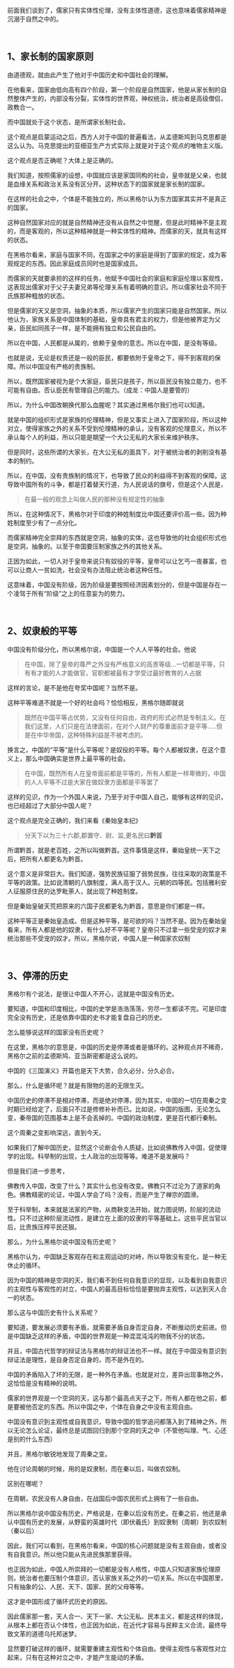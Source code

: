 <p data-pid="w45EhmEY">前面我们谈到了，儒家只有实体性伦理，没有主体性道德，这也意味着儒家精神是沉溺于自然之中的。</p><p><br></p><h2>1、家长制的国家原则</h2><p data-pid="0B61qw5c">由道德观，就由此产生了他对于中国历史和中国社会的理解。</p><p data-pid="6lostYVC">在他看来，国家由低向高有四个阶段，第一个阶段是自然国家，他是从家长制的自然整体产生的，内部没有分裂，实体性的世界观，神权统治，统治者是高级僧侣，政教合一。</p><p data-pid="FXonT9dl">而中国就处于这个状态，是所谓家长制社会。</p><p data-pid="AAIGZUvF">这个观点是启蒙运动之后，西方人对于中国的普遍看法，从孟德斯鸠到马克思都是这么认为。马克思提出的亚细亚生产方式实际上就是对于这个观点的唯物主义版。</p><p data-pid="cTATnJlJ">这个观点是否正确呢？大体上是正确的。</p><p data-pid="PIV4BGqv">我们知道，按照儒家的设想，中国就应该是家国同构的社会，皇帝就是父亲，也就是血缘关系和政治关系没有区分开。这种状态下的国家就是家长制的国家。</p><p data-pid="kTwqZ9sc">在这样的社会之中，个体是不能独立的，所以黑格尔认为东方国家其实并不是真正的国家。</p><p data-pid="mx6h1gTw">这种自然国家对应的就是自然精神还没有从自然之中觉醒，但是此时精神不是主观的，而是客观的，所以这种精神就是一种实体性的精神。而儒家的天，就具有这样的状态。</p><p data-pid="6p_wo-RR">在黑格尔看来，家庭与国家不同，在国家之中的家庭是得到了国家的规定，成为客观规定的东西。因此家庭成员同时也是国家成员。</p><p data-pid="Sy7m3lPz">而儒家的天就要承担的这样的任务，他赋予中国社会的家庭和家庭伦理以客观性，这表现出儒家对于父子夫妻兄弟等伦理关系有着明确的意识。所以儒家社会不同于氏族那种粗放的状态。</p><p data-pid="lKxFDuZr">但是儒家的天又是空洞，抽象的本质，所以儒家产生的国家只能是自然国家。所以他认为，家族关系是中国体制的基础，皇帝具有君主的权力，但是他被界定为父亲，臣民如同孩子一样，是不能拥有独立和公民自由的。</p><p data-pid="iiS9PCzZ">所以在中国，人民都是从属的，依赖于皇帝的意志。所以在中国，是没有等级。</p><p data-pid="g7tVXhd8">也就是说，无论是权贵还是一般的臣民，都要依附于皇帝之下，得不到客观的保障。所以中国没有严格的贵族制。</p><p data-pid="n-oWO-6X">所以，既然国家被视为是个大家庭，臣民只是孩子，所以臣民没有独立能力，也不可能有自由。否认臣民有管理自己的能力。（成龙：中国人是要管的）</p><p data-pid="tVz1AYUt">所以，为什么中国改朝换代那么血腥呢？其实通过黑格尔我们也可以知道。</p><p data-pid="09KJlRpK">就是中国的组织形式是家族的伦理精神，但是又事实上进入了国家阶段，所以这种对立，使得家族之外的关系不受到伦理精神的承认，没有客观的伦理意义，所以不承认每个人的利益，所以只能是期望一个大公无私的大家长来维护秩序。</p><p data-pid="tWs7AKBy">但是同时，这些所谓的大家长，在大公无私的面具下，对于被统治者的剥削没有基本的制约。</p><p data-pid="fKPKA8Ef">所以，在中国，没有贵族制的情况下，也导致了民众的利益得不到客观的保障。这导致中国所有的斗争，都是打着替天行道，为人民说话的旗号，但是这个人民是，</p><blockquote data-pid="ubwvkHAB">在最一般的观念上叫做人民的那种没有规定性的抽象</blockquote><p data-pid="BF3Phlaq">所以，在这种情况下，黑格尔对于印度的种姓制度比中国还要评价高一些。因为种姓制度至少有了一点分化。</p><p data-pid="ubeBHXAH">而儒家精神完全崇拜的东西就是空洞，抽象的实体，这也导致他的社会组织形式也是空洞，抽象的。以至于帝国要压制家族之外的其他关系。</p><p data-pid="IP9cCVON">正因为如此，一切人对于皇帝来说只有奴役的平等，皇帝可以让乞丐一夜暴富，也可以让商人一贫如洗，社会没有办法阻止统治者这种任性。</p><p data-pid="6YMJ8-3z">这意味着，中国没有阶级，因为阶级是要按照经济因素划分的，但是中国是存在一个凌驾于所有“阶级”之上的任意妄为的势力。</p><p><br></p><h2>2、奴隶般的平等</h2><p data-pid="O9UX9xCd">中国没有阶级分化，所以黑格尔说，中国是一个人人平等的社会。他说</p><blockquote data-pid="VoAlB_jc">在中国，除了皇帝的尊严之外没有严格意义的高贵等级...一切都是平等，只有有才能的人才能做官，官职都被最有才学受过最好教育的人占据</blockquote><p data-pid="djFhAVH6">这样的言论，是不是他在夸奖中国呢？当然不是。</p><p data-pid="sVRfA9jB">这种平等难道不就是一个好的社会吗？恰恰相反，黑格尔随即就说</p><blockquote data-pid="-VMq1AjA">既然在中国平等占优势，又没有任何自由，政府的形式必然是专制主义。在我们这里，人们只是在法律面前，在对个人财产的尊重面前才是平等.....但是在中华帝国，这种特殊利益是不被考虑的。</blockquote><p data-pid="SPpvtXLD">换言之，中国的“平等”是什么平等呢？是奴役的平等。每个人都被奴隶，在这个意义上，那么中国确实是世界上最平等的社会。</p><blockquote data-pid="9-ASLMsG">在中国，既然所有人在皇帝面前都是平等的，所有人都是一样卑微的，中国的人人平等不过是大家在做奴隶方面都是平等罢了</blockquote><p data-pid="gx21D6Bn">这样的见识，作为一个外国人来说，乃至于对于中国人自己，能够有这样的见识，也已经超过了大部分中国人呢？</p><p data-pid="zmnthz8w">这个观点是完全正确的，我们来看《秦始皇本纪》</p><blockquote data-pid="PsfTlJuN">分天下以为三十六郡,郡置守、尉、监,更名民曰<b>黔首</b></blockquote><p data-pid="F6KdKmra">所谓黔首，就是老百姓，之所以叫做黔首。这件事情是这样，秦始皇统一天下之后，把所有人都更名为黔首。</p><p data-pid="FSwCYau5">这个意义是非常巨大。我们知道，强势民族征服了弱势民族，往往采取的政策是不平等的政策。比如说清朝的八旗制度，满人高于汉人。元朝的四等民。包括雅利安人征服原住民的达罗毗荼人，就出现了种姓制度。</p><p data-pid="qye9Uo3x">但是秦始皇破天荒把原来的六国子民都更名为黔首，意思是你们都是一样。</p><p data-pid="AuNOxwaP">这种平等正是秦始皇造成。但是这种平等，是可欲的吗？当然不是。因为在秦始皇看来，所有人都是他的奴隶，有什么好不平等呢？皇帝只不过拿一些受宠的奴才来统治那些不受宠的奴才。所以，黑格尔说，中国人是一种国家农奴制</p><p><br></p><h2>3、停滞的历史</h2><p data-pid="jFmWGof-">黑格尔有个说法，是很让中国人不开心，这就是中国没有历史。</p><p data-pid="qsjkbSYO">要知道，中国和印度相比，中国的史学是浩浩荡荡，穷尽一生都读不完。可是印度完全没有历史，还是依靠中国的史书才能复盘自己的历史。</p><p data-pid="gW1nty9K">怎么能够说这样的国家没有历史呢？</p><p data-pid="uu4yoNkZ">在这里，黑格尔的意思是，中国的历史是停滞或者是循环的。这种观点并不稀奇，黑格尔之前的孟德斯鸠、亚当斯密都是这么说的。</p><p data-pid="mY_fjes5">中国的《三国演义》开篇也是天下大势，合久必分，分久必合。</p><p data-pid="naUV5W0e">那么，什么是循环呢？就是有限物的恶的无限生灭。</p><p data-pid="cH2oEzwx">中国历史的停滞不是相对停滞，而是绝对停滞，因为其实，中国的一切在周秦之变时期已经给定了，后面只不过是修修补补而已。比如说，中国的版图，无论怎么变，秦帝国的范围基本上是不会丢掉的。中国的政治制度，更是百代都行秦制。</p><p data-pid="Z4eVfd1K">这个周秦之变影响深远，直到今天。</p><p data-pid="DT2qlwgs">如果我们了解中国历史，显然这个论断会令人质疑，比如说佛教传入中国，促使理学的出现。科举制的出现，士人政治的出现等等。难道不是发展吗？</p><p data-pid="te9CzMnk">但是我们进一步思考，</p><p data-pid="IboHeSMm">佛教传入中国，改变了什么？其实什么也没有改变。佛教只不过沦为了道家的角色。佛教精密的论证，中国人学会了吗？没有，而是产生了禅宗的圆滑。</p><p data-pid="F0MX_fCh">至于科举制，本来就是法家的产物，从商鞅变法开始，就力图说明，阶层的流动性。只不过这种阶层流动性，是建立在上面的奴隶的平等基础上。这些平民当官以后，比贵族压榨平民还狠。</p><p data-pid="cbbJoVcO">那么，为什么黑格尔说中国没有历史呢？</p><p data-pid="byj24l7A">黑格尔认为，中国缺乏客观存在和主观运动的对峙，所以导致没有变化，是一种无休止的循环。</p><p data-pid="JZDnLaht">因为中国的精神是空洞的天，我们看不到任何自我意识的显现，以及看到自我意识的主观性与客观性的对立，中国人的最高目标恰恰是要抛弃主观性，以达到天人合一的状态。</p><p data-pid="SS29003j">那么这与中国历史有什么关系呢？</p><p data-pid="vo5roxqZ">要知道，要发展必须要有矛盾，就需要矛盾自身否定自身，不断推动历史前进。但是中国缺乏这样的矛盾，中国的世界观是一种混混沌沌的物我不分的状态。</p><p data-pid="jtlDoq_G">并且，中国古代哲学的辩证法与黑格尔的辩证法也不一样。就在于中国没有意识到辩证法是理性，是自身否定自身的，而不是外在的。</p><p data-pid="J2UvEBfW">中国的矛盾陷入了坏的无限，是一种外在矛盾。也就是对立，差异出现事物之外，这恰恰是没有精神的说明。</p><p data-pid="gLizHtRM">儒家的世界观是一个空洞的天，这与那个最高点天子之下，所有人都在他之前，都是要被他否定的东西。所以中国之中，个体在自身之中没有主观自由。</p><p data-pid="smYzZYVl">中国没有意识到主观性或自我意识，导致中国的哲学追问都落入到了精神之外，所以无论怎么论证，最终总是试图回归到那个空洞的天之中（不管他叫理、气、心还是别的什么东西）</p><p data-pid="7rIJYV42">并且，黑格尔敏锐地发现了周秦之变。</p><p data-pid="PUssDPB6">他在讨论周朝的时候，用的是奴隶制，而在秦以后，叫做农奴制。</p><p data-pid="bE_AGyQt">区别在哪呢？</p><p data-pid="ZcckanjY">在周朝，农民没有人身自由，在战国后中国农民形式上拥有了一些自由。</p><p data-pid="AKrrXUL6">所以黑格尔说中国没有历史，严格说是，在秦以后没有历史。在秦之前，他还是承认中国有历史的发展，从野蛮的英雄时代（即伏羲氏）到奴隶制（周朝）到农奴制（秦以后）</p><p data-pid="n37i63ot">因此，我们可以看到，在黑格尔看来，中国的核心问题就是没有主观自由，或者没有自我意识。所以他只能从先进民族那里获得。</p><p data-pid="Cl_yia8E">也正因为如此，中国人所崇拜的一切都是没有人格性，中国人只知道家族伦理原则，统治者也要压制个体意识，否认家族关系之外的一切关系。所以在中国那里，只有抽象的公、人民、天下、国家、民的父母等等。</p><p data-pid="S910GroR">这才是中国形成了循环式历史的原因。</p><p data-pid="m4PwpM70">因此儒家那一套，天人合一、天下一家、大公无私、民本主义，都是这样的体现，从根本上都在否认个体性，也正因为如此，在近代才容易与民粹主义合流，最终导致文革的道德乌托邦迷梦。</p><p data-pid="rlcQbzfs">显然要打破这样的循环，就需要重建主观性和个体自由。使得主观性与客观性对立起来，只有在这种对立之中，才能产生能动的矛盾。</p><p></p><p></p>